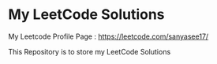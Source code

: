 # My LeetCode Solutions

My Leetcode Profile Page : https://leetcode.com/sanyasee17/

This Repository is to store my LeetCode Solutions
